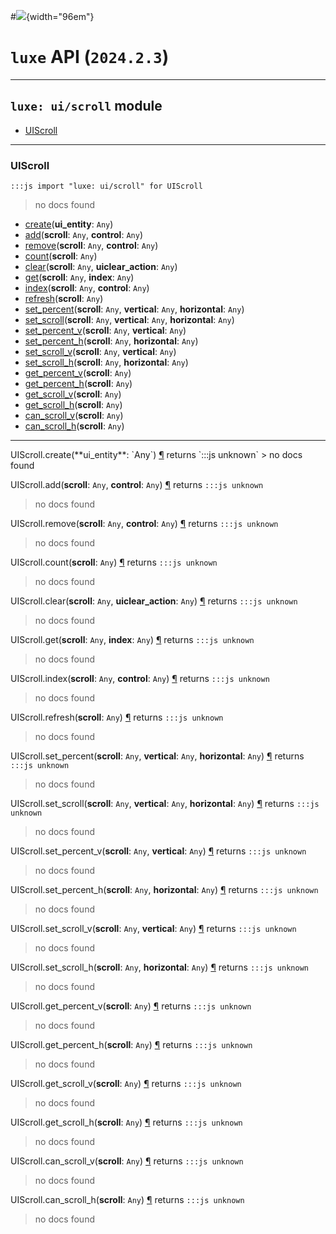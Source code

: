#![](../../../../../../images/luxe-dark.svg){width="96em"}

# `luxe` API (`2024.2.3`)  


---

## `luxe: ui/scroll` module

- [UIScroll](#uiscroll)   

---

### UIScroll
`:::js import "luxe: ui/scroll" for UIScroll`
> no docs found

- [create](#UIScroll.create)(**ui_entity**: `Any`)
- [add](#UIScroll.add+2)(**scroll**: `Any`, **control**: `Any`)
- [remove](#UIScroll.remove+2)(**scroll**: `Any`, **control**: `Any`)
- [count](#UIScroll.count)(**scroll**: `Any`)
- [clear](#UIScroll.clear+2)(**scroll**: `Any`, **uiclear_action**: `Any`)
- [get](#UIScroll.get+2)(**scroll**: `Any`, **index**: `Any`)
- [index](#UIScroll.index+2)(**scroll**: `Any`, **control**: `Any`)
- [refresh](#UIScroll.refresh)(**scroll**: `Any`)
- [set_percent](#UIScroll.set_percent+3)(**scroll**: `Any`, **vertical**: `Any`, **horizontal**: `Any`)
- [set_scroll](#UIScroll.set_scroll+3)(**scroll**: `Any`, **vertical**: `Any`, **horizontal**: `Any`)
- [set_percent_v](#UIScroll.set_percent_v+2)(**scroll**: `Any`, **vertical**: `Any`)
- [set_percent_h](#UIScroll.set_percent_h+2)(**scroll**: `Any`, **horizontal**: `Any`)
- [set_scroll_v](#UIScroll.set_scroll_v+2)(**scroll**: `Any`, **vertical**: `Any`)
- [set_scroll_h](#UIScroll.set_scroll_h+2)(**scroll**: `Any`, **horizontal**: `Any`)
- [get_percent_v](#UIScroll.get_percent_v)(**scroll**: `Any`)
- [get_percent_h](#UIScroll.get_percent_h)(**scroll**: `Any`)
- [get_scroll_v](#UIScroll.get_scroll_v)(**scroll**: `Any`)
- [get_scroll_h](#UIScroll.get_scroll_h)(**scroll**: `Any`)
- [can_scroll_v](#UIScroll.can_scroll_v)(**scroll**: `Any`)
- [can_scroll_h](#UIScroll.can_scroll_h)(**scroll**: `Any`)

<hr/>
<endpoint module="luxe: ui/scroll" class="UIScroll" signature="create(ui_entity : Any)"></endpoint>
<signature id="UIScroll.create">UIScroll.create(**ui_entity**: `Any`)
<a class="headerlink" href="#UIScroll.create" title="Permanent link">¶</a></signature>
<span class='api_ret'>returns</span> `:::js unknown`
> no docs found   

<endpoint module="luxe: ui/scroll" class="UIScroll" signature="add(scroll : Any, control : Any)"></endpoint>
<signature id="UIScroll.add+2">UIScroll.add(**scroll**: `Any`, **control**: `Any`)
<a class="headerlink" href="#UIScroll.add+2" title="Permanent link">¶</a></signature>
<span class='api_ret'>returns</span> `:::js unknown`
> no docs found   

<endpoint module="luxe: ui/scroll" class="UIScroll" signature="remove(scroll : Any, control : Any)"></endpoint>
<signature id="UIScroll.remove+2">UIScroll.remove(**scroll**: `Any`, **control**: `Any`)
<a class="headerlink" href="#UIScroll.remove+2" title="Permanent link">¶</a></signature>
<span class='api_ret'>returns</span> `:::js unknown`
> no docs found   

<endpoint module="luxe: ui/scroll" class="UIScroll" signature="count(scroll : Any)"></endpoint>
<signature id="UIScroll.count">UIScroll.count(**scroll**: `Any`)
<a class="headerlink" href="#UIScroll.count" title="Permanent link">¶</a></signature>
<span class='api_ret'>returns</span> `:::js unknown`
> no docs found   

<endpoint module="luxe: ui/scroll" class="UIScroll" signature="clear(scroll : Any, uiclear_action : Any)"></endpoint>
<signature id="UIScroll.clear+2">UIScroll.clear(**scroll**: `Any`, **uiclear_action**: `Any`)
<a class="headerlink" href="#UIScroll.clear+2" title="Permanent link">¶</a></signature>
<span class='api_ret'>returns</span> `:::js unknown`
> no docs found   

<endpoint module="luxe: ui/scroll" class="UIScroll" signature="get(scroll : Any, index : Any)"></endpoint>
<signature id="UIScroll.get+2">UIScroll.get(**scroll**: `Any`, **index**: `Any`)
<a class="headerlink" href="#UIScroll.get+2" title="Permanent link">¶</a></signature>
<span class='api_ret'>returns</span> `:::js unknown`
> no docs found   

<endpoint module="luxe: ui/scroll" class="UIScroll" signature="index(scroll : Any, control : Any)"></endpoint>
<signature id="UIScroll.index+2">UIScroll.index(**scroll**: `Any`, **control**: `Any`)
<a class="headerlink" href="#UIScroll.index+2" title="Permanent link">¶</a></signature>
<span class='api_ret'>returns</span> `:::js unknown`
> no docs found   

<endpoint module="luxe: ui/scroll" class="UIScroll" signature="refresh(scroll : Any)"></endpoint>
<signature id="UIScroll.refresh">UIScroll.refresh(**scroll**: `Any`)
<a class="headerlink" href="#UIScroll.refresh" title="Permanent link">¶</a></signature>
<span class='api_ret'>returns</span> `:::js unknown`
> no docs found   

<endpoint module="luxe: ui/scroll" class="UIScroll" signature="set_percent(scroll : Any, vertical : Any, horizontal : Any)"></endpoint>
<signature id="UIScroll.set_percent+3">UIScroll.set_percent(**scroll**: `Any`, **vertical**: `Any`, **horizontal**: `Any`)
<a class="headerlink" href="#UIScroll.set_percent+3" title="Permanent link">¶</a></signature>
<span class='api_ret'>returns</span> `:::js unknown`
> no docs found   

<endpoint module="luxe: ui/scroll" class="UIScroll" signature="set_scroll(scroll : Any, vertical : Any, horizontal : Any)"></endpoint>
<signature id="UIScroll.set_scroll+3">UIScroll.set_scroll(**scroll**: `Any`, **vertical**: `Any`, **horizontal**: `Any`)
<a class="headerlink" href="#UIScroll.set_scroll+3" title="Permanent link">¶</a></signature>
<span class='api_ret'>returns</span> `:::js unknown`
> no docs found   

<endpoint module="luxe: ui/scroll" class="UIScroll" signature="set_percent_v(scroll : Any, vertical : Any)"></endpoint>
<signature id="UIScroll.set_percent_v+2">UIScroll.set_percent_v(**scroll**: `Any`, **vertical**: `Any`)
<a class="headerlink" href="#UIScroll.set_percent_v+2" title="Permanent link">¶</a></signature>
<span class='api_ret'>returns</span> `:::js unknown`
> no docs found   

<endpoint module="luxe: ui/scroll" class="UIScroll" signature="set_percent_h(scroll : Any, horizontal : Any)"></endpoint>
<signature id="UIScroll.set_percent_h+2">UIScroll.set_percent_h(**scroll**: `Any`, **horizontal**: `Any`)
<a class="headerlink" href="#UIScroll.set_percent_h+2" title="Permanent link">¶</a></signature>
<span class='api_ret'>returns</span> `:::js unknown`
> no docs found   

<endpoint module="luxe: ui/scroll" class="UIScroll" signature="set_scroll_v(scroll : Any, vertical : Any)"></endpoint>
<signature id="UIScroll.set_scroll_v+2">UIScroll.set_scroll_v(**scroll**: `Any`, **vertical**: `Any`)
<a class="headerlink" href="#UIScroll.set_scroll_v+2" title="Permanent link">¶</a></signature>
<span class='api_ret'>returns</span> `:::js unknown`
> no docs found   

<endpoint module="luxe: ui/scroll" class="UIScroll" signature="set_scroll_h(scroll : Any, horizontal : Any)"></endpoint>
<signature id="UIScroll.set_scroll_h+2">UIScroll.set_scroll_h(**scroll**: `Any`, **horizontal**: `Any`)
<a class="headerlink" href="#UIScroll.set_scroll_h+2" title="Permanent link">¶</a></signature>
<span class='api_ret'>returns</span> `:::js unknown`
> no docs found   

<endpoint module="luxe: ui/scroll" class="UIScroll" signature="get_percent_v(scroll : Any)"></endpoint>
<signature id="UIScroll.get_percent_v">UIScroll.get_percent_v(**scroll**: `Any`)
<a class="headerlink" href="#UIScroll.get_percent_v" title="Permanent link">¶</a></signature>
<span class='api_ret'>returns</span> `:::js unknown`
> no docs found   

<endpoint module="luxe: ui/scroll" class="UIScroll" signature="get_percent_h(scroll : Any)"></endpoint>
<signature id="UIScroll.get_percent_h">UIScroll.get_percent_h(**scroll**: `Any`)
<a class="headerlink" href="#UIScroll.get_percent_h" title="Permanent link">¶</a></signature>
<span class='api_ret'>returns</span> `:::js unknown`
> no docs found   

<endpoint module="luxe: ui/scroll" class="UIScroll" signature="get_scroll_v(scroll : Any)"></endpoint>
<signature id="UIScroll.get_scroll_v">UIScroll.get_scroll_v(**scroll**: `Any`)
<a class="headerlink" href="#UIScroll.get_scroll_v" title="Permanent link">¶</a></signature>
<span class='api_ret'>returns</span> `:::js unknown`
> no docs found   

<endpoint module="luxe: ui/scroll" class="UIScroll" signature="get_scroll_h(scroll : Any)"></endpoint>
<signature id="UIScroll.get_scroll_h">UIScroll.get_scroll_h(**scroll**: `Any`)
<a class="headerlink" href="#UIScroll.get_scroll_h" title="Permanent link">¶</a></signature>
<span class='api_ret'>returns</span> `:::js unknown`
> no docs found   

<endpoint module="luxe: ui/scroll" class="UIScroll" signature="can_scroll_v(scroll : Any)"></endpoint>
<signature id="UIScroll.can_scroll_v">UIScroll.can_scroll_v(**scroll**: `Any`)
<a class="headerlink" href="#UIScroll.can_scroll_v" title="Permanent link">¶</a></signature>
<span class='api_ret'>returns</span> `:::js unknown`
> no docs found   

<endpoint module="luxe: ui/scroll" class="UIScroll" signature="can_scroll_h(scroll : Any)"></endpoint>
<signature id="UIScroll.can_scroll_h">UIScroll.can_scroll_h(**scroll**: `Any`)
<a class="headerlink" href="#UIScroll.can_scroll_h" title="Permanent link">¶</a></signature>
<span class='api_ret'>returns</span> `:::js unknown`
> no docs found   

